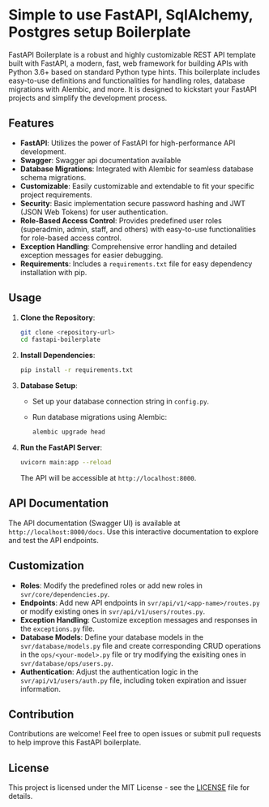 # Simple to use FastAPI, SqlAlchemy, Postgres setup Boilerplate

FastAPI Boilerplate is a robust and highly customizable REST API template built with FastAPI, a modern, fast, web framework for building APIs with Python 3.6+ based on standard Python type hints. This boilerplate includes easy-to-use definitions and functionalities for handling roles, database migrations with Alembic, and more. It is designed to kickstart your FastAPI projects and simplify the development process.

## Features

- **FastAPI**: Utilizes the power of FastAPI for high-performance API development.
- **Swagger**: Swagger api documentation available
- **Database Migrations**: Integrated with Alembic for seamless database schema migrations.
- **Customizable**: Easily customizable and extendable to fit your specific project requirements.
- **Security**: Basic implementation secure password hashing and JWT (JSON Web Tokens) for user authentication.
- **Role-Based Access Control**: Provides predefined user roles (superadmin, admin, staff, and others) with easy-to-use functionalities for role-based access control.
- **Exception Handling**: Comprehensive error handling and detailed exception messages for easier debugging.
- **Requirements**: Includes a `requirements.txt` file for easy dependency installation with pip.

## Usage

1. **Clone the Repository**:

   ```bash
   git clone <repository-url>
   cd fastapi-boilerplate
   ```

2. **Install Dependencies**:

   ```bash
   pip install -r requirements.txt
   ```

3. **Database Setup**:

   - Set up your database connection string in `config.py`.
   - Run database migrations using Alembic:

     ```bash
     alembic upgrade head
     ```

4. **Run the FastAPI Server**:

   ```bash
   uvicorn main:app --reload
   ```

   The API will be accessible at `http://localhost:8000`.

## API Documentation

The API documentation (Swagger UI) is available at `http://localhost:8000/docs`. Use this interactive documentation to explore and test the API endpoints.

## Customization

- **Roles**: Modify the predefined roles or add new roles in `svr/core/dependencies.py`.
- **Endpoints**: Add new API endpoints in `svr/api/v1/<app-name>/routes.py` or modify existing ones in `svr/api/v1/users/routes.py`.
- **Exception Handling**: Customize exception messages and responses in the `exceptions.py` file.
- **Database Models**: Define your database models in the `svr/database/models.py` file and create corresponding CRUD operations in the `ops/<your-model>.py` file or try modifying the exisiting ones in `svr/database/ops/users.py`.
- **Authentication**: Adjust the authentication logic in the `svr/api/v1/users/auth.py` file, including token expiration and issuer information.

## Contribution

Contributions are welcome! Feel free to open issues or submit pull requests to help improve this FastAPI boilerplate.

## License

This project is licensed under the MIT License - see the [LICENSE](LICENSE) file for details.